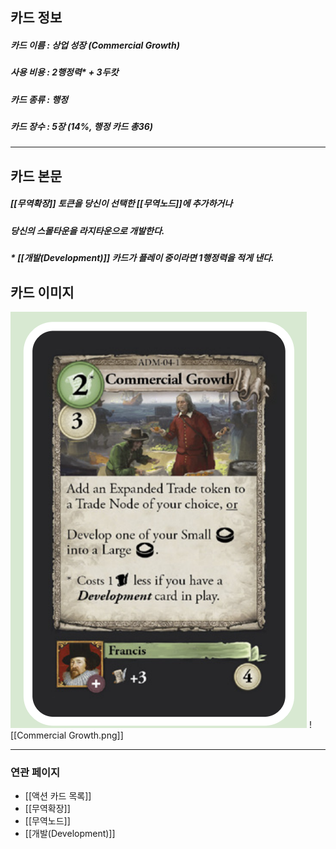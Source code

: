 ## 카드 정보
##### 카드 이름 : 상업 성장 (Commercial Growth)
##### 사용 비용 : 2행정력* + 3두캇  
##### 카드 종류 : 행정
##### 카드 장수 : 5장 (14%, 행정 카드 총36)
---
## 카드 본문
##### [[무역확장]] 토큰을 당신이 선택한 [[무역노드]]에 추가하거나
##### 당신의 스몰타운을 라지타운으로 개발한다.
##### * [[개발(Development)]] 카드가 플레이 중이라면 1행정력을 적게 낸다.


## 카드 이미지
<img src="\Assets\Commercial Growth.png"/>
![[Commercial Growth.png]]


---
### 연관 페이지
- [[액션 카드 목록]]
- [[무역확장]]
- [[무역노드]]
- [[개발(Development)]]


